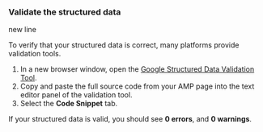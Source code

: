### Validate the structured data

new line

To verify that your structured data is correct, many platforms provide validation tools.

1. In a new browser window, open the [Google Structured Data Validation Tool](https://developers.google.com/structured-data/testing-tool/).
2. Copy and paste the full source code from your AMP page into the text editor panel of the validation tool.
3. Select the **Code Snippet** tab.

If your structured data is valid, you should see **0 errors**, and **0 warnings**.

